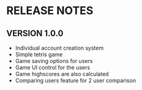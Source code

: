 # RELEASE NOTES

## VERSION 1.0.0

* Individual account creation system
* Simple tetris game
* Game saving options for users
* Game UI control for the users
* Game highscores are also calculated
* Comparing users feature for 2 user comparison